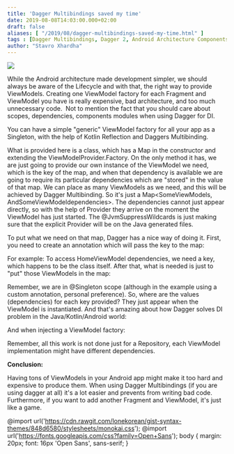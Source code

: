 ```yaml
---
title: 'Dagger Multibindings saved my time'
date: 2019-08-08T14:03:00.000+02:00
draft: false
aliases: [ "/2019/08/dagger-multibindings-saved-my-time.html" ]
tags : [Dagger Multibindings, Dagger 2, Android Architecture Components, Kotlin, Android Development]
author: "Stavro Xhardha"
---
```


[![](https://1.bp.blogspot.com/-SBLyu47iAJ4/XUwNvy21LDI/AAAAAAAAOwQ/l8KVGYZMkiAVyLUgKHYy0h81nHVEjPECACLcBGAs/s1600/capturing-the-human-heart-TrhLCn1abMU-unsplash.jpg)](https://1.bp.blogspot.com/-SBLyu47iAJ4/XUwNvy21LDI/AAAAAAAAOwQ/l8KVGYZMkiAVyLUgKHYy0h81nHVEjPECACLcBGAs/s1600/capturing-the-human-heart-TrhLCn1abMU-unsplash.jpg)

  

  
While the Android architecture made development simpler, we should always be aware of the Lifecycle and with that, the right way to provide ViewModels. Creating one ViewModel factory for each Fragment and ViewModel you have is really expensive, bad architecture, and too much unnecessary code.  Not to mention the fact that you should care about scopes, dependencies, components modules when using Dagger for DI.  
  
You can have a simple "generic" ViewModel factory for all your app as a Singleton, with the help of Kotlin Reflection and Daggers Multibinding.  
  
What is provided here is a class, which has a Map in the constructor and extending the ViewModelProvider.Factory. On the only method it has, we are just going to provide our own instance of the ViewModel we need, which is the key of the map, and when that dependency is available we are going to require its particular dependencies which are "stored" in the value of that map. We can place as many ViewModels as we need, and this will be achieved by Dagger Multibinding. So it's just a Map<SomeViewModels, AndSomeViewModeldependencies>. The dependencies cannot just appear directly, so with the help of Provider<T> they arrive on the moment the ViewModel has just started. The @JvmSuppressWildcards is just making sure that the explicit Provider<ViewModel> will be on the Java generated files.  
  
To put what we need on that map, Dagger has a nice way of doing it. First, you need to create an annotation which will pass the key to the map:  
  
For example: To access HomeViewModel dependencies, we need a key, which happens to be the class itself. After that, what is needed is just to "put" those ViewModels in the map:  
  
Remember, we are in @Singleton scope (although in the example using a custom annotation, personal preference). So, where are the values (dependencies) for each key provided? They just appear when the ViewModel is instantiated. And that's amazing about how Dagger solves DI problem in the Java/Kotlin/Android world:  
  
And when injecting a ViewModel factory:  
  
Remember, all this work is not done just for a Repository, each ViewModel implementation might have different dependencies.  
  
**Conclusion:**  
  
Having tons of ViewModels in your Android app might make it too hard and expensive to produce them. When using Dagger Multibindings (if you are using dagger at all) it's a lot easier and prevents from writing bad code. Furthermore, if you want to add another Fragment and ViewModel, it's just like a game.  
  
@import url('https://cdn.rawgit.com/lonekorean/gist-syntax-themes/848d6580/stylesheets/monokai.css'); @import url('https://fonts.googleapis.com/css?family=Open+Sans'); body { margin: 20px; font: 16px 'Open Sans', sans-serif; }